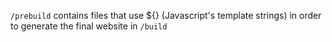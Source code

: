 `/prebuild` contains files that use ${} (Javascript's template strings) in order to generate the final website in `/build`

